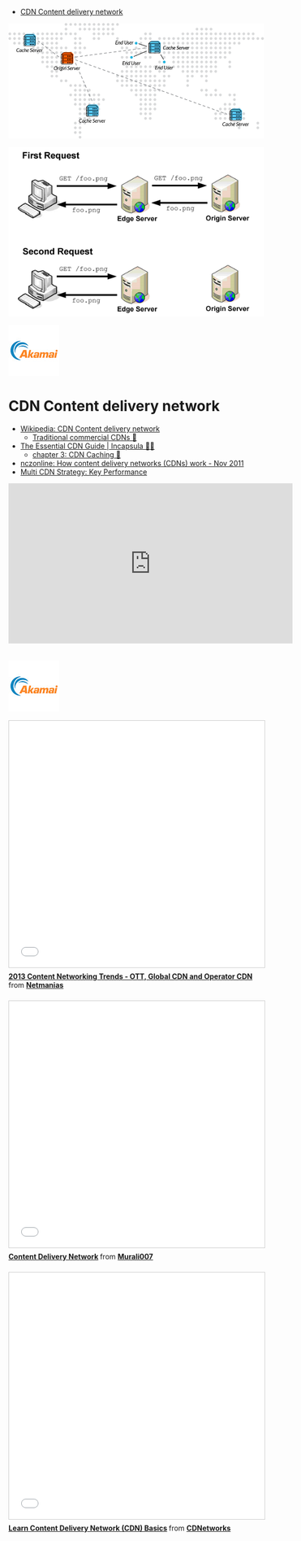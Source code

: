 <!-- MarkdownTOC -->

- [CDN Content delivery network](#cdn-content-delivery-network)

<!-- /MarkdownTOC -->

[![incapsula CDN caching](images/incapsula_cdn_caching.png)](https://www.incapsula.com/cdn-guide/cdn-caching.html)

[![nczonline CDN diagram](images/nczonline_cdn2.png)](https://www.nczonline.net/blog/2011/11/29/how-content-delivery-networks-cdns-work/)

[![akamai_slides](images/akamai_videos.jpg)](http://www.slideshare.net/AkamaiTechnologies)

# CDN Content delivery network
- [Wikipedia: CDN Content delivery network](https://en.wikipedia.org/wiki/Content_delivery_network)
	- [Traditional commercial CDNs 🌟](https://en.wikipedia.org/wiki/Content_delivery_network#Traditional_commercial_CDNs)
- [The Essential CDN Guide | Incapsula 🌟🌟](https://www.incapsula.com/cdn-guide/)
    - [chapter 3: CDN Caching 🌟](https://www.incapsula.com/cdn-guide/cdn-caching.html)
- [nczonline: How content delivery networks (CDNs) work - Nov 2011](https://www.nczonline.net/blog/2011/11/29/how-content-delivery-networks-cdns-work/)
- [Multi CDN Strategy: Key Performance](http://key-performance.eu/web_new/index.php/features/cdn)

<div class="container">
<iframe width="560" height="315" src="https://www.youtube.com/embed/P4YHPYy918c?rel=0" frameborder="0" allowfullscreen class="video"></iframe>
</div>
<br/>

[![akamai_videos](images/akamai_videos.jpg)](https://www.youtube.com/c/akamai)

<div class="container">
<iframe src="//www.slideshare.net/slideshow/embed_code/key/eofmJODPbPM9M6" width="595" height="485" frameborder="0" marginwidth="0" marginheight="0" scrolling="no" style="border:1px solid #CCC; border-width:1px; margin-bottom:5px; max-width: 100%;" allowfullscreen class="video"> </iframe> <div style="margin-bottom:5px"> <strong> <a href="//www.slideshare.net/Netmanias/netmanias20130904content-networking-trends2013" title="2013 Content Networking Trends - OTT, Global CDN and Operator CDN" target="_blank">2013 Content Networking Trends - OTT, Global CDN and Operator CDN</a> </strong> from <strong><a href="//www.slideshare.net/Netmanias" target="_blank">Netmanias</a></strong> </div>
</div>
<br>

<div class="container">
<iframe src="//www.slideshare.net/slideshow/embed_code/key/9lxBEJ1t6iXcYj" width="595" height="485" frameborder="0" marginwidth="0" marginheight="0" scrolling="no" style="border:1px solid #CCC; border-width:1px; margin-bottom:5px; max-width: 100%;" allowfullscreen class="video"> </iframe> <div style="margin-bottom:5px"> <strong> <a href="//www.slideshare.net/Murali007/content-delivery-network-31987008" title="Content Delivery Network" target="_blank">Content Delivery Network</a> </strong> from <strong><a href="//www.slideshare.net/Murali007" target="_blank">Murali007</a></strong> </div>
</div>
<br>

<div class="container">
<iframe src="//www.slideshare.net/slideshow/embed_code/key/100GGm5bf24mpW" width="595" height="485" frameborder="0" marginwidth="0" marginheight="0" scrolling="no" style="border:1px solid #CCC; border-width:1px; margin-bottom:5px; max-width: 100%;" allowfullscreen class="video"> </iframe> <div style="margin-bottom:5px"> <strong> <a href="//www.slideshare.net/CDNetworks/content-delivery-network-cdn-basics" title="Learn Content Delivery Network (CDN) Basics" target="_blank">Learn Content Delivery Network (CDN) Basics</a> </strong> from <strong><a href="//www.slideshare.net/CDNetworks" target="_blank">CDNetworks</a></strong> </div>
</div>
<br>
